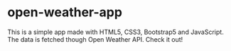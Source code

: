 # open-weather-app
This is a simple app made with HTML5, CSS3, Bootstrap5 and JavaScript. The data is fetched though Open Weather API. Check it out!
